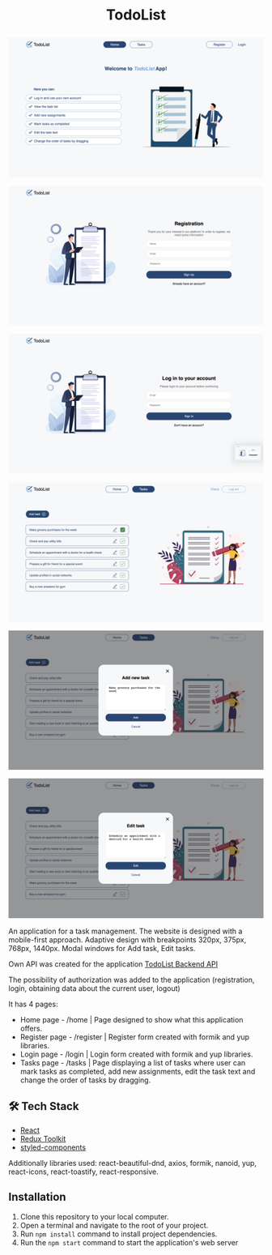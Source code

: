 # <p align="center">TodoList</p>

![image](https://github.com/DianaKryzhanivska/TodoList/blob/main/assets/home.png)

![image](https://github.com/DianaKryzhanivska/TodoList/blob/main/assets/register.png)

![image](https://github.com/DianaKryzhanivska/TodoList/blob/main/assets/login.png)

![image](https://github.com/DianaKryzhanivska/TodoList/blob/main/assets/tasks.png)

![image](https://github.com/DianaKryzhanivska/TodoList/blob/main/assets/add.png)

![image](https://github.com/DianaKryzhanivska/TodoList/blob/main/assets/edit.png)

An application for a task management.
The website is designed with a mobile-first approach. Adaptive design with
breakpoints 320px, 375px, 768px, 1440px. Modal windows for Add task, Edit tasks.

Own API was created for the application [TodoList Backend API](https://github.com/DianaKryzhanivska/TodoList-backend)

The possibility of authorization was added to the
application (registration, login, obtaining data about the current user, logout)

It has 4 pages:

- Home page - /home | Page designed to show what this application offers.
- Register page - /register | Register form created with formik and yup libraries.
- Login page - /login | Login form created with formik and yup libraries.
- Tasks page - /tasks | Page displaying a list of tasks where user can mark tasks as completed,
  add new assignments, edit the task text and change the order of tasks by dragging.

## 🛠️ Tech Stack

- [React](https://reactjs.org/)
- [Redux Toolkit](https://redux-toolkit.js.org)
- [styled-components](https://styled-components.com)

Additionally libraries used: react-beautiful-dnd, axios, formik, nanoid, yup, react-icons,
react-toastify, react-responsive.

## Installation

1. Clone this repository to your local computer.
2. Open a terminal and navigate to the root of your project.
3. Run `npm install` command to install project dependencies.
4. Run the `npm start` command to start the application's web server
